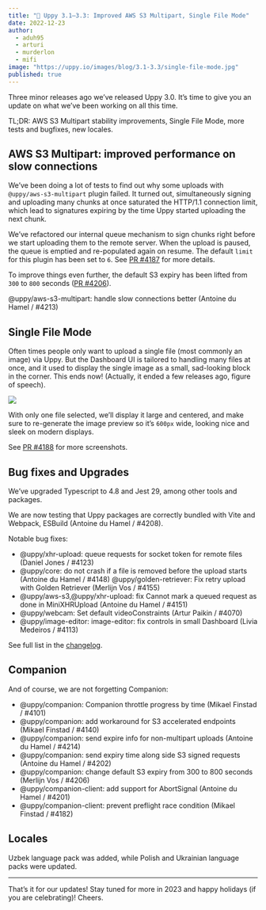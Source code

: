 ```yaml
---
title: "🎄 Uppy 3.1—3.3: Improved AWS S3 Multipart, Single File Mode" 
date: 2022-12-23
author: 
  - aduh95
  - arturi
  - murderlon
  - mifi
image: "https://uppy.io/images/blog/3.1-3.3/single-file-mode.jpg"
published: true
---
```


Three minor releases ago we’ve released Uppy 3.0. It’s time to give you an update on what we’ve been working on all this time.

TL;DR: AWS S3 Multipart stability improvements, Single File Mode, more tests and bugfixes, new locales.

## AWS S3 Multipart: improved performance on slow connections

We’ve been doing a lot of tests to find out why some uploads with `@uppy/aws-s3-multipart` plugin failed. It turned out, simultaneously signing and uploading many chunks at once saturated the HTTP/1.1 connection limit, which lead to signatures expiring by the time Uppy started uploading the next chunk.

We’ve refactored our internal queue mechanism to sign chunks right before we start uploading them to the remote server. When the upload is paused, the queue is emptied and re-populated again on resume. The default `limit` for this plugin has been set to `6`. See [PR #4187](https://github.com/transloadit/uppy/pull/4187) for more details.

To improve things even further, the default S3 expiry has been lifted from `300` to `800` seconds ([PR #4206](https://github.com/transloadit/uppy/pull/4206)).

@uppy/aws-s3-multipart: handle slow connections better (Antoine du Hamel / #4213)

## Single File Mode

Often times people only want to upload a single file (most commonly an image) via Uppy. But the Dashboard UI is tailored to handling many files at once, and it used to display the single image as a small, sad-looking block in the corner. This ends now! (Actually, it ended a few releases ago, figure of speech).

<img src="/images/blog/3.1-3.3/single-file-mode.jpg" class="border" />

With only one file selected, we’ll display it large and centered, and make sure to re-generate the image preview so it’s `600px` wide, looking nice and sleek on modern displays.

See [PR #4188](https://github.com/transloadit/uppy/pull/4188) for more screenshots.

## Bug fixes and Upgrades

We’ve upgraded Typescript to 4.8 and Jest 29, among other tools and packages.

We are now testing that Uppy packages are correctly bundled with Vite and Webpack, ESBuild (Antoine du Hamel / #4208).

Notable bug fixes:

* @uppy/xhr-upload: queue requests for socket token for remote files (Daniel Jones / #4123)
* @uppy/core: do not crash if a file is removed before the upload starts (Antoine du Hamel / #4148)
  @uppy/golden-retriever: Fix retry upload with Golden Retriever (Merlijn Vos / #4155)
* @uppy/aws-s3,@uppy/xhr-upload: fix Cannot mark a queued request as done in MiniXHRUpload (Antoine du Hamel / #4151)
* @uppy/webcam: Set default videoConstraints (Artur Paikin / #4070)
* @uppy/image-editor: image-editor: fix controls in small Dashboard (Livia Medeiros / #4113)

See full list in the [changelog](https://github.com/transloadit/uppy/blob/main/CHANGELOG.md).

## Companion

And of course, we are not forgetting Companion:

* @uppy/companion: Companion throttle progress by time (Mikael Finstad / #4101)
* @uppy/companion: add workaround for S3 accelerated endpoints (Mikael Finstad / #4140)
* @uppy/companion: send expire info for non-multipart uploads (Antoine du Hamel / #4214)
* @uppy/companion: send expiry time along side S3 signed requests (Antoine du Hamel / #4202)
* @uppy/companion: change default S3 expiry from 300 to 800 seconds (Merlijn Vos / #4206)
* @uppy/companion-client: add support for AbortSignal (Antoine du Hamel / #4201)
* @uppy/companion-client: prevent preflight race condition (Mikael Finstad / #4182)

## Locales

Uzbek language pack was added, while Polish and Ukrainian language packs were updated.

***

That’s it for our updates! Stay tuned for more in 2023 and happy holidays (if you are celebrating)! Cheers.
